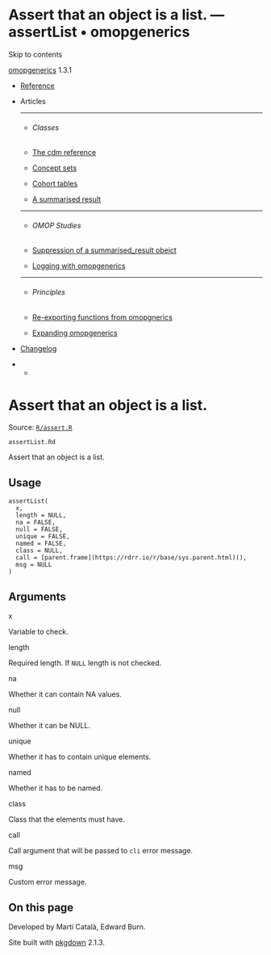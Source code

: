 # Assert that an object is a list. — assertList • omopgenerics

Skip to contents

[omopgenerics](../index.html) 1.3.1

  * [Reference](../reference/index.html)
  * Articles
    * * * *

    * ###### Classes

    * [The cdm reference](../articles/cdm_reference.html)
    * [Concept sets](../articles/codelists.html)
    * [Cohort tables](../articles/cohorts.html)
    * [A summarised result](../articles/summarised_result.html)
    * * * *

    * ###### OMOP Studies

    * [Suppression of a summarised_result obejct](../articles/suppression.html)
    * [Logging with omopgenerics](../articles/logging.html)
    * * * *

    * ###### Principles

    * [Re-exporting functions from omopgnerics](../articles/reexport.html)
    * [Expanding omopgenerics](../articles/expanding_omopgenerics.html)
  * [Changelog](../news/index.html)


  *   * [](https://github.com/darwin-eu/omopgenerics/)



# Assert that an object is a list.

Source: [`R/assert.R`](https://github.com/darwin-eu/omopgenerics/blob/v1.3.1/R/assert.R)

`assertList.Rd`

Assert that an object is a list.

## Usage
    
    
    assertList(
      x,
      length = NULL,
      na = FALSE,
      null = FALSE,
      unique = FALSE,
      named = FALSE,
      class = NULL,
      call = [parent.frame](https://rdrr.io/r/base/sys.parent.html)(),
      msg = NULL
    )

## Arguments

x
    

Variable to check.

length
    

Required length. If `NULL` length is not checked.

na
    

Whether it can contain NA values.

null
    

Whether it can be NULL.

unique
    

Whether it has to contain unique elements.

named
    

Whether it has to be named.

class
    

Class that the elements must have.

call
    

Call argument that will be passed to `cli` error message.

msg
    

Custom error message.

## On this page

Developed by Martí Català, Edward Burn.

Site built with [pkgdown](https://pkgdown.r-lib.org/) 2.1.3.
